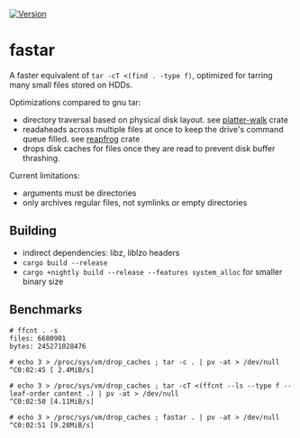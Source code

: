 [![Version](https://img.shields.io/crates/v/fastar.svg)](https://crates.io/crates/fastar)

# fastar

A faster equivalent of  `tar -cT <(find . -type f)`, optimized for tarring many small files stored on HDDs.
  
Optimizations compared to gnu tar:

* directory traversal based on physical disk layout. see [platter-walk](https://github.com/the8472/platter-walk) crate 
* readaheads across multiple files at once to keep the drive's command queue filled. see [reapfrog](https://github.com/the8472/reapfrog) crate
* drops disk caches for files once they are read to prevent disk buffer thrashing.


Current limitations:

* arguments must be directories
* only archives regular files, not symlinks or empty directories

## Building

* indirect dependencies: libz, liblzo headers
* `cargo build --release`
* `cargo +nightly build --release --features system_alloc` for smaller binary size

## Benchmarks

```
# ffcnt . -s
files: 6680901
bytes: 245271028476

# echo 3 > /proc/sys/vm/drop_caches ; tar -c . | pv -at > /dev/null
^C0:02:45 [ 2.4MiB/s]

# echo 3 > /proc/sys/vm/drop_caches ; tar -cT <(ffcnt --ls --type f --leaf-order content .) | pv -at > /dev/null
^C0:02:50 [4.11MiB/s]

# echo 3 > /proc/sys/vm/drop_caches ; fastar . | pv -at > /dev/null
^C0:02:51 [9.28MiB/s]
```